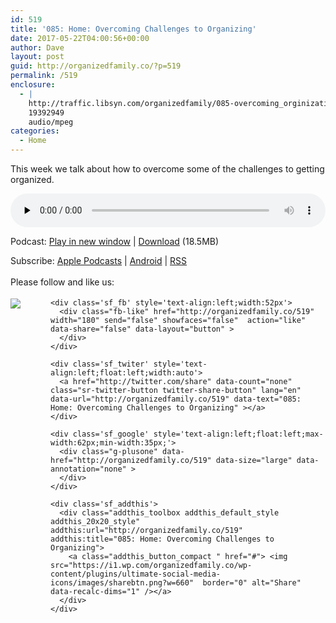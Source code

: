 ```yaml
---
id: 519
title: '085: Home: Overcoming Challenges to Organizing'
date: 2017-05-22T04:00:56+00:00
author: Dave
layout: post
guid: http://organizedfamily.co/?p=519
permalink: /519
enclosure:
  - |
    http://traffic.libsyn.com/organizedfamily/085-overcoming_orginization_challenges.mp3
    19392949
    audio/mpeg
categories:
  - Home
---
```

This week we talk about how to overcome some of the challenges to getting organized.

<div class="powerpress_player" id="powerpress_player_5406">
  <audio class="wp-audio-shortcode" id="audio-519-86" preload="none" style="width: 100%;" controls="controls"><source type="audio/mpeg" src="http://traffic.libsyn.com/organizedfamily/085-overcoming_orginization_challenges.mp3?_=86" /><a href="http://traffic.libsyn.com/organizedfamily/085-overcoming_orginization_challenges.mp3">http://traffic.libsyn.com/organizedfamily/085-overcoming_orginization_challenges.mp3</a></audio>
</div>

<p class="powerpress_links powerpress_links_mp3">
  Podcast: <a href="http://traffic.libsyn.com/organizedfamily/085-overcoming_orginization_challenges.mp3" class="powerpress_link_pinw" target="_blank" title="Play in new window" onclick="return powerpress_pinw('http://organizedfamily.co/?powerpress_pinw=519-podcast');" rel="nofollow">Play in new window</a> | <a href="http://traffic.libsyn.com/organizedfamily/085-overcoming_orginization_challenges.mp3" class="powerpress_link_d" title="Download" rel="nofollow" download="085-overcoming_orginization_challenges.mp3">Download</a> (18.5MB)
</p>

<p class="powerpress_links powerpress_subscribe_links">
  Subscribe: <a href="https://itunes.apple.com/us/podcast/organized-family/id1047979605?mt=2&ls=1#episodeGuid=http%3A%2F%2Forganizedfamily.co%2F%3Fp%3D519" class="powerpress_link_subscribe powerpress_link_subscribe_itunes" title="Subscribe on Apple Podcasts" rel="nofollow">Apple Podcasts</a> | <a href="http://subscribeonandroid.com/organizedfamily.co/feed/podcast" class="powerpress_link_subscribe powerpress_link_subscribe_android" title="Subscribe on Android" rel="nofollow">Android</a> | <a href="http://organizedfamily.co/feed/podcast" class="powerpress_link_subscribe powerpress_link_subscribe_rss" title="Subscribe via RSS" rel="nofollow">RSS</a>
</p>

<div class='sfsi_Sicons' style='width: 100%; display: inline-block; vertical-align: middle; text-align:left'>
  <div style='margin:0px 8px 0px 0px; line-height: 24px'>
    <span>Please follow and like us:</span>
  </div>
  
  <div class='sfsi_socialwpr'>
    <div class='sf_subscrbe' style='text-align:left;float:left;width:64px'>
      <a href="http://www.specificfeeds.com/widget/emailsubscribe/MTc5ODgx/OA==/" target="_blank"><img src="https://i2.wp.com/organizedfamily.co/wp-content/plugins/ultimate-social-media-icons/images/follow_subscribe.png?w=660" data-recalc-dims="1" /></a>
    </div>
    
    <div class='sf_fb' style='text-align:left;width:52px'>
      <div class="fb-like" href="http://organizedfamily.co/519" width="180" send="false" showfaces="false"  action="like" data-share="false" data-layout="button" >
      </div>
    </div>
    
    <div class='sf_twiter' style='text-align:left;float:left;width:auto'>
      <a href="http://twitter.com/share" data-count="none" class="sr-twitter-button twitter-share-button" lang="en" data-url="http://organizedfamily.co/519" data-text="085: Home: Overcoming Challenges to Organizing" ></a>
    </div>
    
    <div class='sf_google' style='text-align:left;float:left;max-width:62px;min-width:35px;'>
      <div class="g-plusone" data-href="http://organizedfamily.co/519" data-size="large" data-annotation="none" >
      </div>
    </div>
    
    <div class='sf_addthis'>
      <div class="addthis_toolbox addthis_default_style addthis_20x20_style" addthis:url="http://organizedfamily.co/519" addthis:title="085: Home: Overcoming Challenges to Organizing">
        <a class="addthis_button_compact " href="#"> <img src="https://i1.wp.com/organizedfamily.co/wp-content/plugins/ultimate-social-media-icons/images/sharebtn.png?w=660"  border="0" alt="Share" data-recalc-dims="1" /></a>
      </div>
    </div>
  </div>
</div>